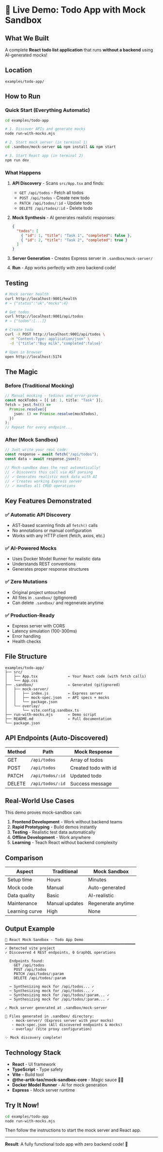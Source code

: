 # 🎉 Live Demo: Todo App with Mock Sandbox

## What We Built

A complete **React todo list application** that runs **without a backend** using AI-generated mocks!

## Location

```
examples/todo-app/
```

## How to Run

### Quick Start (Everything Automatic)

```bash
cd examples/todo-app

# 1. Discover APIs and generate mocks
node run-with-mocks.mjs

# 2. Start mock server (in terminal 1)
cd .sandbox/mock-server && npm install && npm start

# 3. Start React app (in terminal 2)
npm run dev
```

### What Happens

1. **API Discovery** - Scans `src/App.tsx` and finds:
   - `GET /api/todos` - Fetch all todos
   - `POST /api/todos` - Create new todo
   - `PATCH /api/todos/:id` - Update todo
   - `DELETE /api/todos/:id` - Delete todo

2. **Mock Synthesis** - AI generates realistic responses:

   ```json
   {
     "todos": [
       { "id": 1, "title": "Task 1", "completed": false },
       { "id": 2, "title": "Task 2", "completed": true }
     ]
   }
   ```

3. **Server Generation** - Creates Express server in `.sandbox/mock-server/`

4. **Run** - App works perfectly with zero backend code!

## Testing

```bash
# Mock server health
curl http://localhost:9001/health
# → {"status":"ok","mocks":4}

# Get todos
curl http://localhost:9001/api/todos
# → {"todos":[...]}

# Create todo
curl -X POST http://localhost:9001/api/todos \
  -H "Content-Type: application/json" \
  -d '{"title":"Buy milk","completed":false}'

# Open in browser
open http://localhost:5174
```

## The Magic

### Before (Traditional Mocking)

```typescript
// Manual mocking - tedious and error-prone
const mockTodos = [{ id: 1, title: "Task" }];
fetch = jest.fn(() =>
  Promise.resolve({
    json: () => Promise.resolve(mockTodos),
  })
);
// Repeat for every endpoint...
```

### After (Mock Sandbox)

```typescript
// Just write your real code:
const response = await fetch("/api/todos");
const data = await response.json();

// Mock-sandbox does the rest automatically!
// ✓ Discovers this call via AST parsing
// ✓ Generates realistic mock data with AI
// ✓ Creates working Express server
// ✓ Handles all CRUD operations
```

## Key Features Demonstrated

### ✅ Automatic API Discovery

- AST-based scanning finds all `fetch()` calls
- No annotations or manual configuration
- Works with any HTTP client (fetch, axios, etc.)

### ✅ AI-Powered Mocks

- Uses Docker Model Runner for realistic data
- Understands REST conventions
- Generates proper response structures

### ✅ Zero Mutations

- Original project untouched
- All files in `.sandbox/` (gitignored)
- Can delete `.sandbox/` and regenerate anytime

### ✅ Production-Ready

- Express server with CORS
- Latency simulation (100-300ms)
- Error handling
- Health checks

## File Structure

```
examples/todo-app/
├── src/
│   ├── App.tsx              ← Your React code (with fetch calls)
│   └── App.css
├── .sandbox/                ← Generated (gitignored)
│   ├── mock-server/
│   │   ├── index.js         ← Express server
│   │   ├── mock-spec.json   ← API specs + mocks
│   │   └── package.json
│   └── overlay/
│       └── vite.config.sandbox.ts
├── run-with-mocks.mjs       ← Demo script
├── README.md                ← Full documentation
└── package.json
```

## API Endpoints (Auto-Discovered)

| Method | Path             | Mock Response        |
| ------ | ---------------- | -------------------- |
| GET    | `/api/todos`     | Array of todos       |
| POST   | `/api/todos`     | Created todo with id |
| PATCH  | `/api/todos/:id` | Updated todo         |
| DELETE | `/api/todos/:id` | Success message      |

## Real-World Use Cases

This demo proves mock-sandbox can:

1. **Frontend Development** - Work without backend teams
2. **Rapid Prototyping** - Build demos instantly
3. **Testing** - Realistic test data automatically
4. **Offline Development** - Work anywhere
5. **Learning** - Teach React without backend complexity

## Comparison

| Aspect         | Traditional    | Mock Sandbox       |
| -------------- | -------------- | ------------------ |
| Setup time     | Hours          | Minutes            |
| Mock code      | Manual         | Auto-generated     |
| Data quality   | Basic          | AI-realistic       |
| Maintenance    | Manual updates | Regenerate anytime |
| Learning curve | High           | None               |

## Output Example

```
🚀 React Mock Sandbox - Todo App Demo
━━━━━━━━━━━━━━━━━━━━━━━━━━━━━━━━━━━━━━━━━━━━━━━━━━━━━━━━━━━━
✓ Detected vite project
✓ Discovered 4 REST endpoints, 0 GraphQL operations

  Endpoints found:
    GET /api/todos
    POST /api/todos
    PATCH /api/todos/:param
    DELETE /api/todos/:param

  ⋯ Synthesizing mock for /api/todos... ✓
  ⋯ Synthesizing mock for /api/todos... ✓
  ⋯ Synthesizing mock for /api/todos/:param... ✓
  ⋯ Synthesizing mock for /api/todos/:param... ✓

✓ Mock server generated at .sandbox/mock-server

📂 Files generated in .sandbox/ directory:
   - mock-server/ (Express server with your mocks)
   - mock-spec.json (All discovered endpoints & mocks)
   - overlay/ (Vite proxy configuration)

✨ Mock discovery complete!
```

## Technology Stack

- **React** - UI framework
- **TypeScript** - Type safety
- **Vite** - Build tool
- **@the-artik-tao/mock-sandbox-core** - Magic sauce 🎩✨
- **Docker Model Runner** - AI for mock generation
- **Express** - Mock server runtime

## Try It Now!

```bash
cd examples/todo-app
node run-with-mocks.mjs
```

Then follow the instructions to start the mock server and React app.

---

**Result**: A fully functional todo app with zero backend code! 🚀
